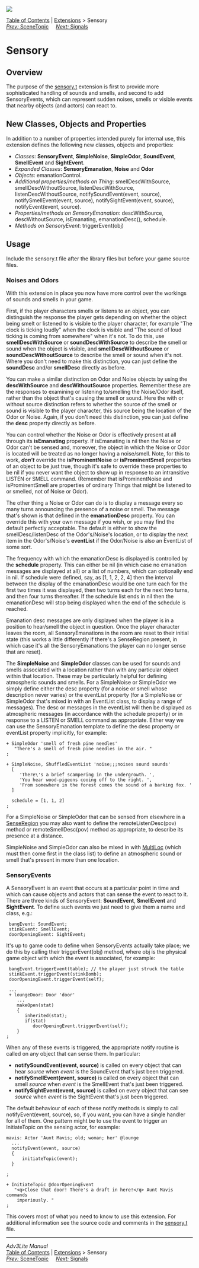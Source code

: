 ![](../../docs/manual/topbar.jpg)

[Table of Contents](../../docs/manual/toc.htm) \|
[Extensions](../../docs/manual/extensions.htm) \> Sensory  
[*Prev:* SceneTopic](scenetopic.htm)     [*Next:* Signals](signals.htm)
   

# Sensory

## Overview

The purpose of the [sensory.t](../sensory.t) extension is first to
provide more sophisticated handling of sounds and smells, and second to
add SensoryEvents, which can represent sudden noises, smells or visible
events that nearby objects (and actors) can react to.

  

## New Classes, Objects and Properties

In addition to a number of properties intended purely for internal use,
this extension defines the following new classes, objects and
properties:

- *Classes*: **SensoryEvent**, **SimpleNoise**, **SimpleOdor**,
  **SoundEvent**, **SmellEvent** and **SightEvent**.
- *Expanded Classes*: **SensoryEmanation**, **Noise** and **Odor**
- *Objects*: emanationControl.
- *Additional properties/methods on Thing*: smellDescWithSource,
  smellDescWithoutSource, listenDescWithSource, listenDescWithoutSource,
  notifySoundEvent(event, source), notifySmellEvent(event, source),
  notifySightEvent(event, source), notifyEvent(event, source).
- *Properties/methods on SensoryEmanation*: descWithSource,
  descWithoutSource, isEmanating, emanationDesc(), schedule.
- *Methods on SensoryEvent*: triggerEvent(obj)

## Usage

Include the sensory.t file after the library files but before your game
source files.

### Noises and Odors

With this extension in place you now have more control over the workings
of sounds and smells in your game.

First, if the player characters smells or listens to an object, you can
distinguish the response the player gets depending on whether the object
being smelt or listened to is visible to the player character, for
example "The clock is ticking loudly" when the clock is visible and "The
sound of loud ticking is coming from somewhere" when it's not. To do
this, use **smellDescWithSource** or **soundDescWithSource** to describe
the smell or sound when the object is visible, and
**smellDescWithoutSource** or **soundDescWithoutSource** to describe the
smell or sound when it's not. Where you don't need to make this
distinction, you can just define the **soundDesc** and/or **smellDesc**
directly as before.

You can make a similar distinction on Odor and Noise objects by using
the **descWithSource** and **descWithoutSource** properties. Remember
these are the responses to examining or listening to/smelling the
Noise/Odor itself, rather than the object that's causing the smell or
sound. Here the with or without source distinction refers to whether the
source of the smell or sound is visible to the player character, this
source being the location of the Odor or Noise. Again, if you don't need
this distinction, you can just define the **desc** property directly as
before.

You can control whether the Noise or Odor is effectively present at all
through its **isEmanating** property. If isEmanating is nil then the
Noise or Odor can't be sensed and, moreover, the object in which the
Noise or Odor is located will be treated as no longer having a
noise/smell. Note, for this to work, ***don't*** override the
**isProminentNoise** or **isProminentSmell** properties of an object to
be just true, though it's safe to override these properties to be nil if
you never want the object to show up in response to an intransitive
LISTEN or SMELL command. (Remember that isProminentNoise and
isProminentSmell are properties of ordinary Things that might be
listened to or smelled, not of Noise or Odor).

The other thing a Noise or Odor can do is to display a message every so
many turns announcing the presence of a noise or smell. The message
that's shown is that defined in the **emanationDesc** property. You can
override this with your own message if you wish, or you may find the
default perfectly acceptable. The default is either to show the
smellDesc/listenDesc of the Odor's/Noise's location, or to display the
next item in the Odor's/Noise's **eventList** if the Odor/Noise is also
an EventList of some sort.

The frequency with which the emanationDesc is displayed is controlled by
the **schedule** property. This can either be nil (in which case no
emanation messages are displayed at all) or a list of numbers, which can
optionally end in nil. If schedule were defined, say, as \[1, 1, 2, 2,
4\] then the interval between the display of the emanationDesc would be
one turn each for the first two times it was displayed, then two turns
each for the next two turns, and then four turns thereafter. If the
schedule list ends in nil then the emanationDesc will stop being
displayed when the end of the schedule is reached.

Emanation desc messages are only displayed when the player is in a
position to hear/smell the object in question. Once the player character
leaves the room, all SensoryEmanations in the room are reset to their
initial state (this works a little differently if there's a SenseRegion
present, in which case it's all the SensoryEmanations the player can no
longer sense that are reset).

The **SimpleNoise** and **SimpleOdor** classes can be used for sounds
and smells associated with a location rather than with any particular
object within that location. These may be particularly helpful for
defining atmospheric sounds and smells. For a SimpleNoise or SimpleOdor
we simply define either the desc property (for a noise or smell whose
description never varies) or the eventList property (for a SimpleNoise
or SimpleOdor that's mixed in with an EventList class, to display a
range of messages). The desc or messages in the eventList will then be
displayed as atmospheric messages (in accordance with the schedule
property) or in response to a LISTEN or SMELL command as appropriate.
Either way we can use the SensoryEmanation template to define the desc
property or eventList property implicitly, for example:

    + SimpleOdor 'smell of fresh pine needles'
       "There's a smell of fresh pine needles in the air. "
    ;

    + SimpleNoise, ShuffledEventList 'noise;;;noises sound sounds'
      [
         'There\'s a brief scampering in the undergrowth. ',
         'You hear wood-pigeons cooing off to the right. ',
         'From somewhere in the forest comes the sound of a barking fox. '
      ]
      
      schedule = [1, 1, 2]
    ; 
     

For a SimpleNoise or SimpleOdor that can be sensed from elsewhere in a
[SenseRegion](../../docs/manual/senseregion.htm) you may also want to
define the remoteListenDesc(pov) method or remoteSmellDesc(pov) method
as appropriate, to describe its presence at a distance.

SimpleNoise and SimpleOdor can also be mixed in with
[MultiLoc](../../docs/manual/multiloc.htm) (which must then come first
in the class list) to define an atmospheric sound or smell that's
present in more than one location.

  

### SensoryEvents

A SensoryEvent is an event that occurs at a particular point in time and
which can cause objects and actors that can sense the event to react to
it. There are three kinds of SensoryEvent: **SoundEvent**,
**SmellEvent** and **SightEvent**. To define such events we just need to
give them a name and class, e.g.:

     bangEvent: SoundEvent;
     stinkEvent: SmellEvent;
     doorOpeningEvent: SightEvent; 
     

It's up to game code to define when SensoryEvents actually take place;
we do this by calling their triggerEvent(obj) method, where obj is the
physical game object with which the event is associated, for example:

     bangEvent.triggerEvent(table); // the player just struck the table
     stinkEvent.triggerEvent(stinkBomb);
     doorOpeningEvent.triggerEvent(self);
     
     ...
     + loungeDoor: Door 'door'
        ...
        makeOpen(stat)
        {
           inherited(stat);
           if(stat)
              doorOpeningEvent.triggerEvent(self);
        }
    ;    
     

When any of these events is triggered, the appropriate notify routine is
called on any object that can sense them. In particular:

- **notifySoundEvent(event, source)** is called on every object that can
  hear *source* when *event* is the SoundEvent that's just been
  triggered.
- **notifySmellEvent(event, source)** is called on every object that can
  smell *source* when *event* is the SmellEvent that's just been
  triggered.
- **notifySightEvent(event, source)** is called on every object that can
  see *source* when *event* is the SightEvent that's just been
  triggered.

The default behaviour of each of these notify methods is simply to call
notifyEvent(event, source), so, if you want, you can have a single
handler for all of them. One pattern might be to use the event to
trigger an InitiateTopic on the sensing actor, for example:

    mavis: Actor 'Aunt Mavis; old; woman; her' @lounge
      ...
      notifyEvent(event, source)
      {
          initiateTopic(event);
      }

    ;

    + InitiateTopic @doorOpeningEvent
       "<q>Close that door! There's a draft in here!</q> Aunt Mavis commands
        imperiously. "
    ;
      
      

This covers most of what you need to know to use this extension. For
additional information see the source code and comments in the
[sensory.t](../sensory.t) file.

------------------------------------------------------------------------

*Adv3Lite Manual*  
[Table of Contents](../../docs/manual/toc.htm) \|
[Extensions](../../docs/manual/extensions.htm) \> Sensory  
[*Prev:* SceneTopic](scenetopic.htm)     [*Next:* Signals](signals.htm)
   
